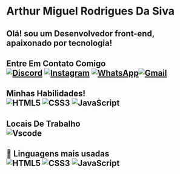 # Arthur Miguel Rodrigues Da Siva

## Olá! sou um Desenvolvedor front-end, apaixonado por tecnologia!
## Entre Em Contato Comigo <br/> [![Discord](https://img.shields.io/badge/Discord-7289DA?style=for-the-badge&logo=discord&logoColor=white)](https://discord.com/channels/@arthur1231791/)  [![Instagram](https://img.shields.io/badge/-Instagram-%23E4405F?style=for-the-badge&logo=instagram&logoColor=white)](https://www.instagram.com/arthurartini/)   [![WhatsApp](https://img.shields.io/badge/WhatsApp-25D366?style=for-the-badge&logo=whatsapp&logoColor=white)](https://wa.me/556193232609)[![Gmail](https://img.shields.io/badge/Gmail-333333?style=for-the-badge&logo=gmail&logoColor=red)](mailto:arthurheheh544@gmail.com)


## Minhas Habilidades!<br/> ![HTML5](https://img.shields.io/badge/HTML5-E34F26?style=for-the-badge&logo=html5&logoColor=white)      ![CSS3](https://img.shields.io/badge/CSS3-1572B6?style=for-the-badge&logo=css3&logoColor=white) ![JavaScript](https://img.shields.io/badge/JavaScript-F7DF1E?style=for-the-badge&logo=javascript&logoColor=black)

## Locais De Trabalho<br/> ![Vscode](https://img.shields.io/badge/Vscode-007ACC?style=for-the-badge&logo=visual-studio-code&logoColor=white)

## 🚀 Linguagens mais usadas<br/>![HTML5](https://img.shields.io/badge/HTML5-30%25-E34F26?style=for-the-badge&logo=html5&logoColor=white) ![CSS3](https://img.shields.io/badge/CSS3-50%25-1572B6?style=for-the-badge&logo=css3&logoColor=whitw) ![JavaScript](https://img.shields.io/badge/JavaScript-20%25-F7DF1E?style=for-the-badge&logo=javascript&logoColor=black)
  
 



